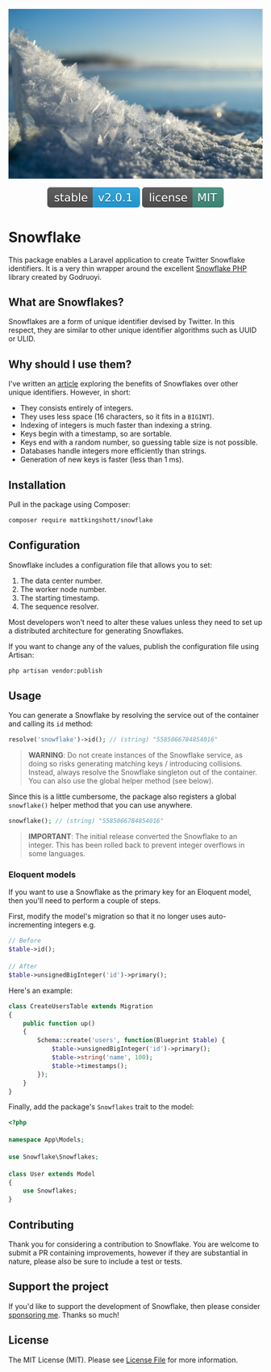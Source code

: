 <!-- Screenshot -->
<p align="center">
    <img src="resources/wallpaper.jpg" alt="Wallpaper">
</p>

<!-- Badges -->
<p align="center">
  <img src="resources/version.svg" alt="Version">
  <img src="resources/license.svg" alt="License">
</p>

# Snowflake

This package enables a Laravel application to create Twitter Snowflake identifiers. It is a very thin wrapper around the excellent [Snowflake PHP](https://github.com/godruoyi/php-snowflake) library created by Godruoyi.

## What are Snowflakes?

Snowflakes are a form of unique identifier devised by Twitter. In this respect, they are similar to other unique identifier algorithms such as UUID or ULID.

## Why should I use them?

I've written an [article](https://itnext.io/choosing-the-right-data-type-means-of-generating-unique-primary-keys-d7aac92968c6) exploring the benefits of Snowflakes over other unique identifiers. However, in short:

- They consists entirely of integers.
- They uses less space (16 characters, so it fits in a `BIGINT`).
- Indexing of integers is much faster than indexing a string.
- Keys begin with a timestamp, so are sortable.
- Keys end with a random number, so guessing table size is not possible.
- Databases handle integers more efficiently than strings.
- Generation of new keys is faster (less than 1 ms).

## Installation

Pull in the package using Composer:

```bash
composer require mattkingshott/snowflake
```

## Configuration

Snowflake includes a configuration file that allows you to set:

1. The data center number.
2. The worker node number.
3. The starting timestamp.
4. The sequence resolver.

Most developers won't need to alter these values unless they need to set up a distributed architecture for generating Snowflakes.

If you want to change any of the values, publish the configuration file using Artisan:

```bash
php artisan vendor:publish
```

## Usage

You can generate a Snowflake by resolving the service out of the container and calling its `id` method:

```php
resolve('snowflake')->id(); // (string) "5585066784854016"
```

> **WARNING**: Do not create instances of the Snowflake service, as doing so risks generating matching keys / introducing collisions. Instead, always resolve the Snowflake singleton out of the container. You can also use the global helper method (see below). 

Since this is a little cumbersome, the package also registers a global `snowflake()` helper method that you can use anywhere.

```php
snowflake(); // (string) "5585066784854016"
```

> **IMPORTANT**: The initial release converted the Snowflake to an integer. This has been rolled back to prevent integer overflows in some languages.

### Eloquent models

If you want to use a Snowflake as the primary key for an Eloquent model, then you'll need to perform a couple of steps.

First, modify the model's migration so that it no longer uses auto-incrementing integers e.g.

```php
// Before
$table->id();

// After
$table->unsignedBigInteger('id')->primary();
```

Here's an example:

```php
class CreateUsersTable extends Migration
{
    public function up()
    {
        Schema::create('users', function(Blueprint $table) {
            $table->unsignedBigInteger('id')->primary();
            $table->string('name', 100);
            $table->timestamps();
        });
    }
}
```

Finally, add the package's `Snowflakes` trait to the model:

```php
<?php

namespace App\Models;

use Snowflake\Snowflakes;

class User extends Model
{
    use Snowflakes;
}
```

## Contributing

Thank you for considering a contribution to Snowflake. You are welcome to submit a PR containing improvements, however if they are substantial in nature, please also be sure to include a test or tests.

## Support the project

If you'd like to support the development of Snowflake, then please consider [sponsoring me](https://www.paypal.com/cgi-bin/webscr?cmd=_s-xclick&hosted_button_id=YBEHLHPF3GUVY&source=url). Thanks so much!

## License

The MIT License (MIT). Please see [License File](LICENSE.md) for more information.
